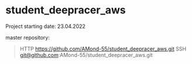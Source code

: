 # student_deepracer_aws
  Project starting date: 23.04.2022
  
  master repository:  
  > HTTP https://github.com/AMond-55/student_deepracer_aws.git
  > SSH  git@github.com:AMond-55/student_deepracer_aws.git